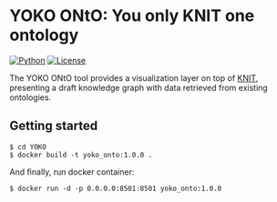 # YOKO ONtO: You only KNIT one ontology

[![Python](https://img.shields.io/badge/python-3.9-blue.svg?style=flat-square)](https://python.org)
[![License](https://img.shields.io/github/license/KhaosResearch/TITAN-API.svg?style=flat-square)](https://github.com/ProyectoAether/KNIT/blob/main/LICENSE)

The YOKO ONtO tool provides a visualization layer on top of [KNIT](https://github.com/ProyectoAether/KNIT), presenting a draft knowledge graph with data retrieved from existing ontologies.

## Getting started

```
$ cd YOKO
$ docker build -t yoko_onto:1.0.0 . 

```
And finally, run docker container:

```
$ docker run -d -p 0.0.0.0:8501:8501 yoko_onto:1.0.0
```
